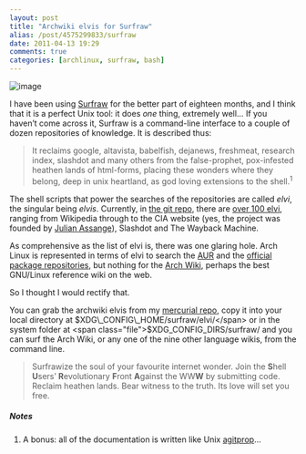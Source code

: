```yaml
---
layout: post
title: "Archwiki elvis for Surfraw"
alias: /post/4575299833/surfraw
date: 2011-04-13 19:29
comments: true
categories: [archlinux, surfraw, bash]
---
```

![image](http://dl.dropbox.com/u/261312/Blog-images/arch-elvis.png)

I have been using
[Surfraw](http://surfraw.alioth.debian.org/ "Surfraw manifesto") for the
better part of eighteen months, and I think that it is a perfect Unix
tool: it does *one* thing, extremely well… If you haven’t come across
it, Surfraw is a command-line interface to a couple of dozen
repositories of knowledge. It is described thus:

> It reclaims google, altavista, babelfish, dejanews, freshmeat,
> research index, slashdot and many others from the false-prophet,
> pox-infested heathen lands of html-forms, placing these wonders where
> they belong, deep in unix heartland, as god loving extensions to the
> shell.<sup>1</sup>

The shell scripts that power the searches of the repositories are called
*elvi*, the singular being *elvis*. Currently, in 
[the git repo](http://git.debian.org/?p=surfraw/surfraw.git;a=summary "Debian Git Repo: Surfraw"),
there are 
[over 100 elvi](http://git.debian.org/?p=surfraw/surfraw.git;a=tree;f=elvi;hb=HEAD "elvi in the git repo"),
ranging from Wikipedia through to the CIA website (yes, the project was
founded by [Julian Assange](http://en.wikipedia.org/wiki/Julian_Assange "Julian's Wikipedia page")),
Slashdot and The Wayback Machine.

As comprehensive as the list of elvi is, there was one glaring hole.
Arch Linux is represented in terms of elvi to search the
[AUR](http://aur.archlinux.org/ "Arch User Repository") and the
[official package repositories](http://www.archlinux.org/packages/ "Arch Package Database"),
but nothing for the 
[Arch Wiki](https://wiki.archlinux.org/index.php/Main_Page "Definitive Arch Linux documentation"),
perhaps the best GNU/Linux reference wiki on the web.

So I thought I would rectify that.

You can grab the archwiki elvis from my 
[mercurial repo](https://bitbucket.org/jasonwryan/eeepc/src/241da582a0fd/.config/surfraw/elvi/archwiki "mercurial repo"),
copy it into your local directory at <span class="file">$XDG\_CONFIG\_HOME/surfraw/elvi/</span> or
in the system folder at <span class="file">$XDG\_CONFIG\_DIRS/surfraw/</span> and you can surf the
Arch Wiki, or any one of the nine other language wikis, from the command
line.

> Surfrawize the soul of your favourite internet wonder. Join the
> **S**hell **U**sers’ **R**evolutionary **F**ront **A**gainst the
> WW**W** by submitting code. Reclaim heathen lands. Bear witness to the
> truth. Its love will set you free.

##### Notes
1. A bonus: all of the documentation is written like Unix
[agitprop](http://en.wikipedia.org/wiki/Agitprop "Wikipedia entry")…
